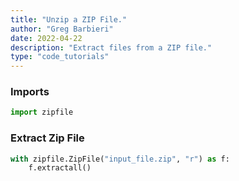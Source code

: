 ```yaml
---
title: "Unzip a ZIP File."
author: "Greg Barbieri"
date: 2022-04-22
description: "Extract files from a ZIP file."
type: "code_tutorials"
---
```


### Imports

```python
import zipfile
```
### Extract Zip File

```python
with zipfile.ZipFile("input_file.zip", "r") as f:
    f.extractall()
```
